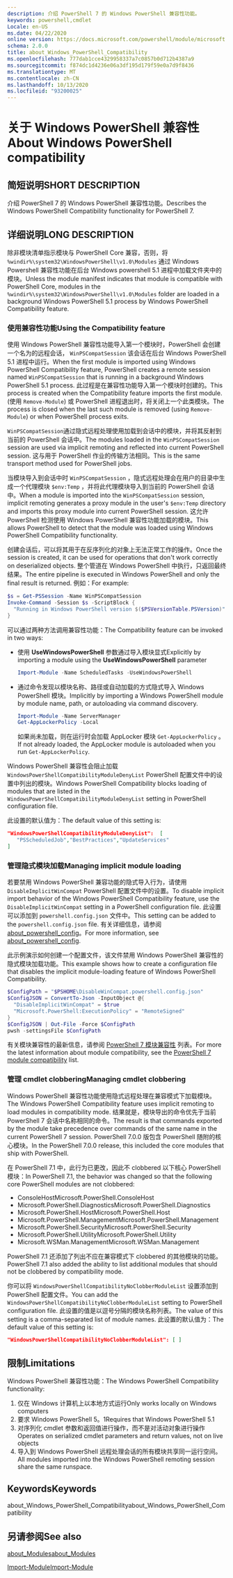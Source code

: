 ```yaml
---
description: 介绍 PowerShell 7 的 Windows PowerShell 兼容性功能。
keywords: powershell,cmdlet
Locale: en-US
ms.date: 04/22/2020
online version: https://docs.microsoft.com/powershell/module/microsoft.powershell.core/about/about_windows_powershell_compatibility?view=powershell-7&WT.mc_id=ps-gethelp
schema: 2.0.0
title: about_Windows_PowerShell_Compatibility
ms.openlocfilehash: 777dab1cce4329958337a7c0857b0d712b4387a9
ms.sourcegitcommit: f874dc1d4236e06a3df195d179f59e0a7d9f8436
ms.translationtype: MT
ms.contentlocale: zh-CN
ms.lasthandoff: 10/13/2020
ms.locfileid: "93200025"
---
```

# <a name="about-windows-powershell-compatibility"></a><span data-ttu-id="6a263-104">关于 Windows PowerShell 兼容性</span><span class="sxs-lookup"><span data-stu-id="6a263-104">About Windows PowerShell compatibility</span></span>

## <a name="short-description"></a><span data-ttu-id="6a263-105">简短说明</span><span class="sxs-lookup"><span data-stu-id="6a263-105">SHORT DESCRIPTION</span></span>

<span data-ttu-id="6a263-106">介绍 PowerShell 7 的 Windows PowerShell 兼容性功能。</span><span class="sxs-lookup"><span data-stu-id="6a263-106">Describes the Windows PowerShell Compatibility functionality for PowerShell 7.</span></span>

## <a name="long-description"></a><span data-ttu-id="6a263-107">详细说明</span><span class="sxs-lookup"><span data-stu-id="6a263-107">LONG DESCRIPTION</span></span>

<span data-ttu-id="6a263-108">除非模块清单指示模块与 PowerShell Core 兼容，否则，将 `%windir%\system32\WindowsPowerShell\v1.0\Modules` 通过 Windows Powershell 兼容性功能在后台 Windows powershell 5.1 进程中加载文件夹中的模块。</span><span class="sxs-lookup"><span data-stu-id="6a263-108">Unless the module manifest indicates that module is compatible with PowerShell Core, modules in the `%windir%\system32\WindowsPowerShell\v1.0\Modules` folder are loaded in a background Windows PowerShell 5.1 process by Windows PowerShell Compatibility feature.</span></span>

### <a name="using-the-compatibility-feature"></a><span data-ttu-id="6a263-109">使用兼容性功能</span><span class="sxs-lookup"><span data-stu-id="6a263-109">Using the Compatibility feature</span></span>

<span data-ttu-id="6a263-110">使用 Windows PowerShell 兼容性功能导入第一个模块时，PowerShell 会创建一个名为的远程会话， `WinPSCompatSession` 该会话在后台 Windows PowerShell 5.1 进程中运行。</span><span class="sxs-lookup"><span data-stu-id="6a263-110">When the first module is imported using Windows PowerShell Compatibility feature, PowerShell creates a remote session named `WinPSCompatSession` that is running in a background Windows PowerShell 5.1 process.</span></span> <span data-ttu-id="6a263-111">此过程是在兼容性功能导入第一个模块时创建的。</span><span class="sxs-lookup"><span data-stu-id="6a263-111">This process is created when the Compatibility feature imports the first module.</span></span> <span data-ttu-id="6a263-112"> (使用 `Remove-Module`) 或 PowerShell 进程退出时，将关闭上一个此类模块。</span><span class="sxs-lookup"><span data-stu-id="6a263-112">The process is closed when the last such module is removed (using `Remove-Module`) or when PowerShell process exits.</span></span>

<span data-ttu-id="6a263-113">`WinPSCompatSession`通过隐式远程处理使用加载到会话中的模块，并将其反射到当前的 PowerShell 会话中。</span><span class="sxs-lookup"><span data-stu-id="6a263-113">The modules loaded in the `WinPSCompatSession` session are used via implicit remoting and reflected into current PowerShell session.</span></span> <span data-ttu-id="6a263-114">这与用于 PowerShell 作业的传输方法相同。</span><span class="sxs-lookup"><span data-stu-id="6a263-114">This is the same transport method used for PowerShell jobs.</span></span>

<span data-ttu-id="6a263-115">当模块导入到会话中时 `WinPSCompatSession` ，隐式远程处理会在用户的目录中生成一个代理模块 `$env:Temp` ，并将此代理模块导入到当前的 PowerShell 会话中。</span><span class="sxs-lookup"><span data-stu-id="6a263-115">When a module is imported into the `WinPSCompatSession` session, implicit remoting generates a proxy module in the user's `$env:Temp` directory and imports this proxy module into current PowerShell session.</span></span> <span data-ttu-id="6a263-116">这允许 PowerShell 检测使用 Windows PowerShell 兼容性功能加载的模块。</span><span class="sxs-lookup"><span data-stu-id="6a263-116">This allows PowerShell to detect that the module was loaded using Windows PowerShell Compatibility functionality.</span></span>

<span data-ttu-id="6a263-117">创建会话后，可以将其用于在反序列化的对象上无法正常工作的操作。</span><span class="sxs-lookup"><span data-stu-id="6a263-117">Once the session is created, it can be used for operations that don't work correctly on deserialized objects.</span></span> <span data-ttu-id="6a263-118">整个管道在 Windows PowerShell 中执行，只返回最终结果。</span><span class="sxs-lookup"><span data-stu-id="6a263-118">The entire pipeline is executed in Windows PowerShell and only the final result is returned.</span></span> <span data-ttu-id="6a263-119">例如：</span><span class="sxs-lookup"><span data-stu-id="6a263-119">For example:</span></span>

```powershell
$s = Get-PSSession -Name WinPSCompatSession
Invoke-Command -Session $s -ScriptBlock {
  "Running in Windows PowerShell version $($PSVersionTable.PSVersion)"
}
```

<span data-ttu-id="6a263-120">可以通过两种方法调用兼容性功能：</span><span class="sxs-lookup"><span data-stu-id="6a263-120">The Compatibility feature can be invoked in two ways:</span></span>

- <span data-ttu-id="6a263-121">使用 **UseWindowsPowerShell** 参数通过导入模块显式</span><span class="sxs-lookup"><span data-stu-id="6a263-121">Explicitly by importing a module using the **UseWindowsPowerShell** parameter</span></span>

   ```powershell
   Import-Module -Name ScheduledTasks -UseWindowsPowerShell
   ```

- <span data-ttu-id="6a263-122">通过命令发现以模块名称、路径或自动加载的方式隐式导入 Windows PowerShell 模块。</span><span class="sxs-lookup"><span data-stu-id="6a263-122">Implicitly by importing a Windows PowerShell module by module name, path, or autoloading via command discovery.</span></span>

   ```powershell
   Import-Module -Name ServerManager
   Get-AppLockerPolicy -Local
   ```

   <span data-ttu-id="6a263-123">如果尚未加载，则在运行时会加载 AppLocker 模块  `Get-AppLockerPolicy` 。</span><span class="sxs-lookup"><span data-stu-id="6a263-123">If not already loaded, the AppLocker module is autoloaded when you run  `Get-AppLockerPolicy`.</span></span>

<span data-ttu-id="6a263-124">Windows PowerShell 兼容性会阻止加载 `WindowsPowerShellCompatibilityModuleDenyList` PowerShell 配置文件中的设置中列出的模块。</span><span class="sxs-lookup"><span data-stu-id="6a263-124">Windows PowerShell Compatibility blocks loading of modules that are listed in the `WindowsPowerShellCompatibilityModuleDenyList` setting in PowerShell configuration file.</span></span>

<span data-ttu-id="6a263-125">此设置的默认值为：</span><span class="sxs-lookup"><span data-stu-id="6a263-125">The default value of this setting is:</span></span>

```json
"WindowsPowerShellCompatibilityModuleDenyList":  [
   "PSScheduledJob","BestPractices","UpdateServices"
]
```

### <a name="managing-implicit-module-loading"></a><span data-ttu-id="6a263-126">管理隐式模块加载</span><span class="sxs-lookup"><span data-stu-id="6a263-126">Managing implicit module loading</span></span>

<span data-ttu-id="6a263-127">若要禁用 Windows PowerShell 兼容功能的隐式导入行为，请使用 `DisableImplicitWinCompat` PowerShell 配置文件中的设置。</span><span class="sxs-lookup"><span data-stu-id="6a263-127">To disable implicit import behavior of the Windows PowerShell Compatibility feature, use the `DisableImplicitWinCompat` setting in a PowerShell configuration file.</span></span> <span data-ttu-id="6a263-128">此设置可以添加到 `powershell.config.json` 文件中。</span><span class="sxs-lookup"><span data-stu-id="6a263-128">This setting can be added to the `powershell.config.json` file.</span></span> <span data-ttu-id="6a263-129">有关详细信息，请参阅 [about_powershell_config](about_powershell_config.md)。</span><span class="sxs-lookup"><span data-stu-id="6a263-129">For more information, see [about_powershell_config](about_powershell_config.md).</span></span>

<span data-ttu-id="6a263-130">此示例演示如何创建一个配置文件，该文件禁用 Windows PowerShell 兼容性的隐式模块加载功能。</span><span class="sxs-lookup"><span data-stu-id="6a263-130">This example shows how to create a configuration file that disables the implicit module-loading feature of Windows PowerShell Compatibility.</span></span>

```powershell
$ConfigPath = "$PSHOME\DisableWinCompat.powershell.config.json"
$ConfigJSON = ConvertTo-Json -InputObject @{
  "DisableImplicitWinCompat" = $true
  "Microsoft.PowerShell:ExecutionPolicy" = "RemoteSigned"
}
$ConfigJSON | Out-File -Force $ConfigPath
pwsh -settingsFile $ConfigPath
```

<span data-ttu-id="6a263-131">有关模块兼容性的最新信息，请参阅 [PowerShell 7 模块兼容性](https://aka.ms/PSModuleCompat) 列表。</span><span class="sxs-lookup"><span data-stu-id="6a263-131">For more the latest information about module compatibility, see the [PowerShell 7 module compatibility](https://aka.ms/PSModuleCompat) list.</span></span>

### <a name="managing-cmdlet-clobbering"></a><span data-ttu-id="6a263-132">管理 cmdlet clobbering</span><span class="sxs-lookup"><span data-stu-id="6a263-132">Managing cmdlet clobbering</span></span>

<span data-ttu-id="6a263-133">Windows PowerShell 兼容性功能使用隐式远程处理在兼容模式下加载模块。</span><span class="sxs-lookup"><span data-stu-id="6a263-133">The Windows PowerShell Compatibility feature uses implicit remoting to load modules in compatibility mode.</span></span> <span data-ttu-id="6a263-134">结果就是，模块导出的命令优先于当前 PowerShell 7 会话中名称相同的命令。</span><span class="sxs-lookup"><span data-stu-id="6a263-134">The result is that commands exported by the module take precedence over commands of the same name in the current PowerShell 7 session.</span></span> <span data-ttu-id="6a263-135">PowerShell 7.0.0 版包含 PowerShell 随附的核心模块。</span><span class="sxs-lookup"><span data-stu-id="6a263-135">In the PowerShell 7.0.0 release, this included the core modules that ship with PowerShell.</span></span>

<span data-ttu-id="6a263-136">在 PowerShell 7.1 中，此行为已更改，因此不 clobbered 以下核心 PowerShell 模块：</span><span class="sxs-lookup"><span data-stu-id="6a263-136">In PowerShell 7.1, the behavior was changed so that the following core PowerShell modules are not clobbered:</span></span>

- <span data-ttu-id="6a263-137">ConsoleHost</span><span class="sxs-lookup"><span data-stu-id="6a263-137">Microsoft.PowerShell.ConsoleHost</span></span>
- <span data-ttu-id="6a263-138">Microsoft.PowerShell.Diagnostics</span><span class="sxs-lookup"><span data-stu-id="6a263-138">Microsoft.PowerShell.Diagnostics</span></span>
- <span data-ttu-id="6a263-139">Microsoft.PowerShell.Host</span><span class="sxs-lookup"><span data-stu-id="6a263-139">Microsoft.PowerShell.Host</span></span>
- <span data-ttu-id="6a263-140">Microsoft.PowerShell.Management</span><span class="sxs-lookup"><span data-stu-id="6a263-140">Microsoft.PowerShell.Management</span></span>
- <span data-ttu-id="6a263-141">Microsoft.PowerShell.Security</span><span class="sxs-lookup"><span data-stu-id="6a263-141">Microsoft.PowerShell.Security</span></span>
- <span data-ttu-id="6a263-142">Microsoft.PowerShell.Utility</span><span class="sxs-lookup"><span data-stu-id="6a263-142">Microsoft.PowerShell.Utility</span></span>
- <span data-ttu-id="6a263-143">Microsoft.WSMan.Management</span><span class="sxs-lookup"><span data-stu-id="6a263-143">Microsoft.WSMan.Management</span></span>

<span data-ttu-id="6a263-144">PowerShell 7.1 还添加了列出不应在兼容模式下 clobbered 的其他模块的功能。</span><span class="sxs-lookup"><span data-stu-id="6a263-144">PowerShell 7.1 also added the ability to list additional modules that should not be clobbered by compatibility mode.</span></span>

<span data-ttu-id="6a263-145">你可以将 `WindowsPowerShellCompatibilityNoClobberModuleList` 设置添加到 PowerShell 配置文件。</span><span class="sxs-lookup"><span data-stu-id="6a263-145">You can add the `WindowsPowerShellCompatibilityNoClobberModuleList` setting to PowerShell configuration file.</span></span> <span data-ttu-id="6a263-146">此设置的值是以逗号分隔的模块名称列表。</span><span class="sxs-lookup"><span data-stu-id="6a263-146">The value of this setting is a comma-separated list of module names.</span></span> <span data-ttu-id="6a263-147">此设置的默认值为：</span><span class="sxs-lookup"><span data-stu-id="6a263-147">The default value of this setting is:</span></span>

```json
"WindowsPowerShellCompatibilityNoClobberModuleList": [ ]
```

## <a name="limitations"></a><span data-ttu-id="6a263-148">限制</span><span class="sxs-lookup"><span data-stu-id="6a263-148">Limitations</span></span>

<span data-ttu-id="6a263-149">Windows PowerShell 兼容性功能：</span><span class="sxs-lookup"><span data-stu-id="6a263-149">The Windows PowerShell Compatibility functionality:</span></span>

1. <span data-ttu-id="6a263-150">仅在 Windows 计算机上以本地方式运行</span><span class="sxs-lookup"><span data-stu-id="6a263-150">Only works locally on Windows computers</span></span>
1. <span data-ttu-id="6a263-151">要求 Windows PowerShell 5。1</span><span class="sxs-lookup"><span data-stu-id="6a263-151">Requires that Windows PowerShell 5.1</span></span>
1. <span data-ttu-id="6a263-152">对序列化 cmdlet 参数和返回值进行操作，而不是对活动对象进行操作</span><span class="sxs-lookup"><span data-stu-id="6a263-152">Operates on serialized cmdlet parameters and return values, not on live objects</span></span>
1. <span data-ttu-id="6a263-153">导入到 Windows PowerShell 远程处理会话的所有模块共享同一运行空间。</span><span class="sxs-lookup"><span data-stu-id="6a263-153">All modules imported into the Windows PowerShell remoting session share the same runspace.</span></span>

## <a name="keywords"></a><span data-ttu-id="6a263-154">Keywords</span><span class="sxs-lookup"><span data-stu-id="6a263-154">Keywords</span></span>

<span data-ttu-id="6a263-155">about_Windows_PowerShell_Compatibility</span><span class="sxs-lookup"><span data-stu-id="6a263-155">about_Windows_PowerShell_Compatibility</span></span>

## <a name="see-also"></a><span data-ttu-id="6a263-156">另请参阅</span><span class="sxs-lookup"><span data-stu-id="6a263-156">See also</span></span>

[<span data-ttu-id="6a263-157">about_Modules</span><span class="sxs-lookup"><span data-stu-id="6a263-157">about_Modules</span></span>](about_Modules.md)

[<span data-ttu-id="6a263-158">Import-Module</span><span class="sxs-lookup"><span data-stu-id="6a263-158">Import-Module</span></span>](xref:Microsoft.PowerShell.Core.Import-Module)
